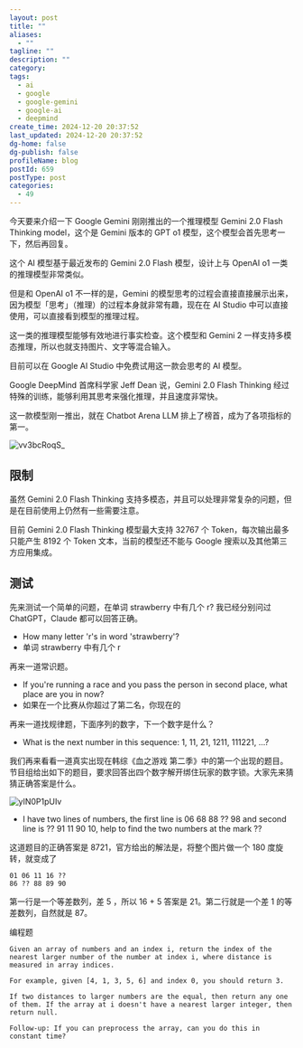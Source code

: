 ```yaml
---
layout: post
title: ""
aliases:
  - ""
tagline: ""
description: ""
category: 
tags:
  - ai
  - google
  - google-gemini
  - google-ai
  - deepmind
create_time: 2024-12-20 20:37:52
last_updated: 2024-12-20 20:37:52
dg-home: false
dg-publish: false
profileName: blog
postId: 659
postType: post
categories:
  - 49
---
```


今天要来介绍一下 Google Gemini 刚刚推出的一个推理模型 Gemini 2.0 Flash Thinking model，这个是 Gemini 版本的 GPT o1 模型，这个模型会首先思考一下，然后再回复。

这个 AI 模型基于最近发布的 Gemini 2.0 Flash 模型，设计上与 OpenAI o1 一类的推理模型非常类似。

但是和 OpenAI o1 不一样的是，Gemini 的模型思考的过程会直接直接展示出来，因为模型「思考」（推理）的过程本身就非常有趣，现在在 AI Studio 中可以直接使用，可以直接看到模型的推理过程。

这一类的推理模型能够有效地进行事实检查。这个模型和 Gemini 2 一样支持多模态推理，所以也就支持图片、文字等混合输入。

目前可以在 Google AI Studio 中免费试用这一款会思考的 AI 模型。

Google DeepMind 首席科学家 Jeff Dean 说，Gemini 2.0 Flash Thinking 经过特殊的训练，能够利用其思考来强化推理，并且速度非常快。

这一款模型刚一推出，就在 Chatbot Arena LLM 排上了榜首，成为了各项指标的第一。

![vv3bcRoqS_](https://pic.einverne.info/images/vv3bcRoqS_.png)

## 限制

虽然 Gemini 2.0 Flash Thinking 支持多模态，并且可以处理非常复杂的问题，但是在目前使用上仍然有一些需要注意。

目前 Gemini 2.0 Flash Thinking 模型最大支持 32767 个 Token，每次输出最多只能产生 8192 个 Token 文本，当前的模型还不能与 Google 搜索以及其他第三方应用集成。

## 测试

先来测试一个简单的问题，在单词 strawberry 中有几个 r? 我已经分别问过 ChatGPT，Claude 都可以回答正确。

- How many letter 'r's in word 'strawberry'?
- 单词 strawberry 中有几个 r

再来一道常识题。

- If you're running a race and you pass the person in second place, what place are you in now?
- 如果在一个比赛从你超过了第二名，你现在的

再来一道找规律题，下面序列的数字，下一个数字是什么？

- What is the next number in this sequence: 1, 11, 21, 1211, 111221, ...?

我们再来看看一道真实出现在韩综《血之游戏 第二季》中的第一个出现的题目。节目组给出如下的题目，要求回答出四个数字解开绑住玩家的数字锁。大家先来猜猜正确答案是什么。

![yIN0P1pUIv](https://pic.einverne.info/images/yIN0P1pUIv.png)

- I have two lines of numbers, the first line is 06 68 88 ?? 98 and second line is ?? 91 11 90 10, help to find the two numbers at the mark ??

这道题目的正确答案是 8721，官方给出的解法是，将整个图片做一个 180 度旋转，就变成了

```
01 06 11 16 ??
86 ?? 88 89 90
```

第一行是一个等差数列，差 5 ，所以 16 + 5 答案是 21。第二行就是一个差 1 的等差数列，自然就是 87。

编程题

```
Given an array of numbers and an index i, return the index of the nearest larger number of the number at index i, where distance is measured in array indices.

For example, given [4, 1, 3, 5, 6] and index 0, you should return 3.

If two distances to larger numbers are the equal, then return any one of them. If the array at i doesn't have a nearest larger integer, then return null.

Follow-up: If you can preprocess the array, can you do this in constant time?
```
